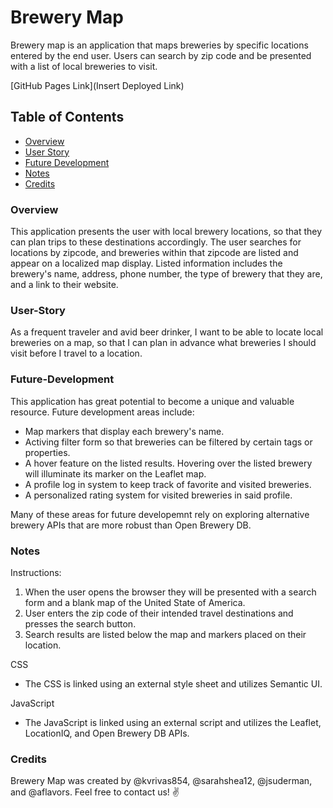 # Brewery Map

Brewery map is an application that maps breweries by specific locations entered by the end user. Users can search by zip code and be presented with a list of local breweries to visit.

[GitHub Pages Link](Insert Deployed Link)

## Table of Contents
- [Overview](#Overview)
- [User Story](#User-Story)
- [Future Development](#Future-Development)
- [Notes](#Notes)
- [Credits](#Credits)

### Overview
This application presents the user with local brewery locations, so that they can plan trips to these destinations accordingly.
The user searches for locations by zipcode, and breweries within that zipcode are listed and appear on a localized map display. Listed information includes the brewery's name, address, phone number, the type of brewery that they are, and a link to their website.

### User-Story
As a frequent traveler and avid beer drinker, 
I want to be able to locate local breweries on a map, 
so that I can plan in advance what breweries I should visit before I travel to a location.

### Future-Development
This application has great potential to become a unique and valuable resource. Future development areas include:

- Map markers that display each brewery's name.
- Activing filter form so that breweries can be filtered by certain tags or properties.
- A hover feature on the listed results. Hovering over the listed brewery will illuminate its marker on the Leaflet map.
- A profile log in system to keep track of favorite and visited breweries.
- A personalized rating system for visited breweries in said profile.

Many of these areas for future developemnt rely on exploring alternative brewery APIs that are more robust than Open Brewery DB.

### Notes

Instructions:
1. When the user opens the browser they will be presented with a search form and a blank map of the United State of America.
2. User enters the zip code of their intended travel destinations and presses the search button.
3. Search results are listed below the map and markers placed on their location.

CSS
- The CSS is linked using an external style sheet and utilizes Semantic UI.

JavaScript
- The JavaScript is linked using an external script and utilizes the Leaflet, LocationIQ, and Open Brewery DB APIs.

### Credits
Brewery Map was created by @kvrivas854, @sarahshea12, @jsuderman, and @aflavors. Feel free to contact us! :v: